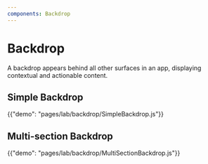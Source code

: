 ```yaml
---
components: Backdrop
---
```


# Backdrop
<p class="description">A backdrop appears behind all other surfaces in an app, displaying contextual and actionable content.</p>

## Simple Backdrop

{{"demo": "pages/lab/backdrop/SimpleBackdrop.js"}}

## Multi-section Backdrop

{{"demo": "pages/lab/backdrop/MultiSectionBackdrop.js"}}